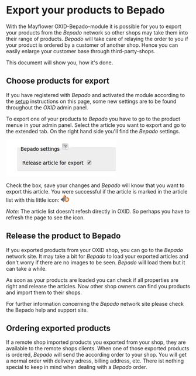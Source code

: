 # Export your products to Bepado

With the Mayflower OXID-Bepado-module it is possible for you to export your products from the *Bepado* network so other 
shops may take them into their range of products. *Bepado* will take care of relaying the order to you if your product is 
ordered by a customer of another shop. Hence you can easily enlarge your customer base through third-party-shops. 

This document will show you, how it's done.


## Choose products for export

If you have registered with *Bepado* and activated the module according to the [setup](setup.md) instructions on this 
page, some new settings are to be found throughout the *OXID* admin panel.

To export one of your products to *Bepado* you have to go to the product menue in your admin panel. Select 
the article you want to export and go to the extended tab. On the right hand side you'll find the *Bepado* settings.

![bepado-settings](img/export1.png?raw=true) 

Check the box, save your changes and *Bepado* will know that you want to export this article. You were successful if the 
article is marked in the article list with this little icon:
![export-icon](img/bepado_out.png?raw=true) 

*Note:* The article list doesn't refesh directly in OXID. So perhaps you have to refresh the page to see the icon.


## Release the product to Bepado

If you exported products from your OXID shop, you can go to the *Bepado* network site. It may take a bit for *Bepado* to 
load your exported articles and don't worry if there are no images to be seen. *Bepado* will load them but it can take 
a while. 

As soon as your products are loaded you can check if all properties are right and release the articles. Now other shop 
owners can find you products and import them to their shops.


For further information concerning the *Bepado* network site please check the Bepado help and support site.


## Ordering exported products

If a remote shop imported products you exported from your shop, they are available to the remote shops clients. When one
of those exported products is ordered, *Bepado* will send the according order to your shop. You will get a normal order
with delivery adress, billing address, etc. There ist nothing special to keep in mind when dealing with a *Bepado* order.